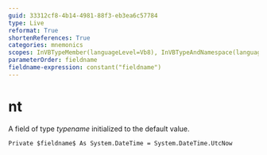 ```yaml
---
guid: 33312cf8-4b14-4981-88f3-eb3ea6c57784
type: Live
reformat: True
shortenReferences: True
categories: mnemonics
scopes: InVBTypeMember(languageLevel=Vb8), InVBTypeAndNamespace(languageLevel=Vb8)
parameterOrder: fieldname
fieldname-expression: constant("fieldname")
---
```


# nt

A field of type $typename$ initialized to the default value.

```
Private $fieldname$ As System.DateTime = System.DateTime.UtcNow
```
